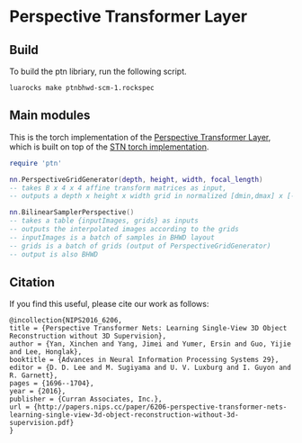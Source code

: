 # Perspective Transformer Layer

## Build
To build the ptn libriary, run the following script.
```
luarocks make ptnbhwd-scm-1.rockspec
```

## Main modules

This is the torch implementation of the [Perspective Transformer Layer](https://papers.nips.cc/paper/6206-perspective-transformer-nets-learning-single-view-3d-object-reconstruction-without-3d-supervision.pdf), which is built on top of the [STN torch implementation](https://github.com/qassemoquab/stnbhwd).

``` lua
require 'ptn'

nn.PerspectiveGridGenerator(depth, height, width, focal_length)
-- takes B x 4 x 4 affine transform matrices as input, 
-- outputs a depth x height x width grid in normalized [dmin,dmax] x [-1,1] x [-1,1] coordinates, where dmin and dmax represent the minimal and maximal disparity.

nn.BilinearSamplerPerspective()
-- takes a table {inputImages, grids} as inputs
-- outputs the interpolated images according to the grids
-- inputImages is a batch of samples in BHWD layout
-- grids is a batch of grids (output of PerspectiveGridGenerator)
-- output is also BHWD
```

## Citation
If you find this useful, please cite our work as follows:
```
@incollection{NIPS2016_6206,
title = {Perspective Transformer Nets: Learning Single-View 3D Object Reconstruction without 3D Supervision},
author = {Yan, Xinchen and Yang, Jimei and Yumer, Ersin and Guo, Yijie and Lee, Honglak},
booktitle = {Advances in Neural Information Processing Systems 29},
editor = {D. D. Lee and M. Sugiyama and U. V. Luxburg and I. Guyon and R. Garnett},
pages = {1696--1704},
year = {2016},
publisher = {Curran Associates, Inc.},
url = {http://papers.nips.cc/paper/6206-perspective-transformer-nets-learning-single-view-3d-object-reconstruction-without-3d-supervision.pdf}
}
```


